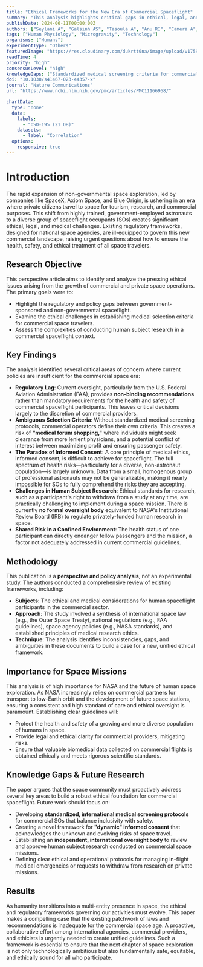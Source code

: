 ```yaml
---
title: "Ethical Frameworks for the New Era of Commercial Spaceflight"
summary: "This analysis highlights critical gaps in ethical, legal, and medical policies for the growing commercial spaceflight sector. It argues for unified international guidelines to ensure the safety and ethical treatment of non-governmental space travelers, addressing challenges in crew selection and human subject research."
publishDate: 2024-06-11T00:00:00Z
authors: ["Seylani A", "Galsinh AS", "Tasoula A", "Anu RI", "Camera A", "Calleja-Agius J", "Borg J", "Goel C", "Kim J", "Clark KB", "Das S", "Arif S", "Boerrigter M", "Coffey C", "Szewczyk N", "Mason CE", "Manoli M", "Karouia F", "Schwertz H", "Beheshti A", "Tulodziecki D"]
tags: ["Human Physiology", "Microgravity", "Technology"]
organisms: ["Humans"]
experimentType: "Others"
featuredImage: "https://res.cloudinary.com/dukrtt0na/image/upload/v1759680542/dyy1pjuwslb5y2dkpamo.jpg"
readTime: 4
priority: "high"
consensusLevel: "high"
knowledgeGaps: ["Standardized medical screening criteria for commercial space travelers", "Legal and ethical frameworks for informed consent when risks are largely unknown", "Oversight mechanisms for human subject research conducted by private entities", "Protocols for managing research withdrawal or in-flight medical events on commercial missions"]
doi: "10.1038/s41467-023-44357-x"
journal: "Nature Communications"
url: "https://www.ncbi.nlm.nih.gov/pmc/articles/PMC11166968/"

chartData:
  type: "none"
  data:
    labels:
      - "OSD-195 (21 DB)"
    datasets:
      - label: "Correlation"
  options:
    responsive: true
---
```

# Introduction
The rapid expansion of non-governmental space exploration, led by companies like SpaceX, Axiom Space, and Blue Origin, is ushering in an era where private citizens travel to space for tourism, research, and commercial purposes. This shift from highly trained, government-employed astronauts to a diverse group of spaceflight occupants (SOs) creates significant ethical, legal, and medical challenges. Existing regulatory frameworks, designed for national space agencies, are ill-equipped to govern this new commercial landscape, raising urgent questions about how to ensure the health, safety, and ethical treatment of all space travelers.

## Research Objective
This perspective article aims to identify and analyze the pressing ethical issues arising from the growth of commercial and private space operations. The primary goals were to:
-   Highlight the regulatory and policy gaps between government-sponsored and non-governmental spaceflight.
-   Examine the ethical challenges in establishing medical selection criteria for commercial space travelers.
-   Assess the complexities of conducting human subject research in a commercial spaceflight context.

## Key Findings
The analysis identified several critical areas of concern where current policies are insufficient for the commercial space era:

-   **Regulatory Lag**: Current oversight, particularly from the U.S. Federal Aviation Administration (FAA), provides **non-binding recommendations** rather than mandatory requirements for the health and safety of commercial spaceflight participants. This leaves critical decisions largely to the discretion of commercial providers.
-   **Ambiguous Selection Criteria**: Without standardized medical screening protocols, commercial operators define their own criteria. This creates a risk of **"medical forum shopping,"** where individuals might seek clearance from more lenient physicians, and a potential conflict of interest between maximizing profit and ensuring passenger safety.
-   **The Paradox of Informed Consent**: A core principle of medical ethics, informed consent, is difficult to achieve for spaceflight. The full spectrum of health risks—particularly for a diverse, non-astronaut population—is largely unknown. Data from a small, homogenous group of professional astronauts may not be generalizable, making it nearly impossible for SOs to fully comprehend the risks they are accepting.
-   **Challenges in Human Subject Research**: Ethical standards for research, such as a participant's right to withdraw from a study at any time, are practically challenging to implement during a space mission. There is currently **no formal oversight body** equivalent to NASA's Institutional Review Board (IRB) to regulate privately-funded human research in space.
-   **Shared Risk in a Confined Environment**: The health status of one participant can directly endanger fellow passengers and the mission, a factor not adequately addressed in current commercial guidelines.

## Methodology
This publication is a **perspective and policy analysis**, not an experimental study. The authors conducted a comprehensive review of existing frameworks, including:
-   **Subjects**: The ethical and medical considerations for human spaceflight participants in the commercial sector.
-   **Approach**: The study involved a synthesis of international space law (e.g., the Outer Space Treaty), national regulations (e.g., FAA guidelines), space agency policies (e.g., NASA standards), and established principles of medical research ethics.
-   **Technique**: The analysis identifies inconsistencies, gaps, and ambiguities in these documents to build a case for a new, unified ethical framework.

## Importance for Space Missions
This analysis is of high importance for NASA and the future of human space exploration. As NASA increasingly relies on commercial partners for transport to low-Earth orbit and the development of future space stations, ensuring a consistent and high standard of care and ethical oversight is paramount. Establishing clear guidelines will:
-   Protect the health and safety of a growing and more diverse population of humans in space.
-   Provide legal and ethical clarity for commercial providers, mitigating risks.
-   Ensure that valuable biomedical data collected on commercial flights is obtained ethically and meets rigorous scientific standards.

## Knowledge Gaps & Future Research
The paper argues that the space community must proactively address several key areas to build a robust ethical foundation for commercial spaceflight. Future work should focus on:
-   Developing **standardized, international medical screening protocols** for commercial SOs that balance inclusivity with safety.
-   Creating a novel framework for **"dynamic" informed consent** that acknowledges the unknown and evolving risks of space travel.
-   Establishing an **independent, international oversight body** to review and approve human subject research conducted on commercial space missions.
-   Defining clear ethical and operational protocols for managing in-flight medical emergencies or requests to withdraw from research on private missions.

## Results
As humanity transitions into a multi-entity presence in space, the ethical and regulatory frameworks governing our activities must evolve. This paper makes a compelling case that the existing patchwork of laws and recommendations is inadequate for the commercial space age. A proactive, collaborative effort among international agencies, commercial providers, and ethicists is urgently needed to create unified guidelines. Such a framework is essential to ensure that the next chapter of space exploration is not only technologically ambitious but also fundamentally safe, equitable, and ethically sound for all who participate.